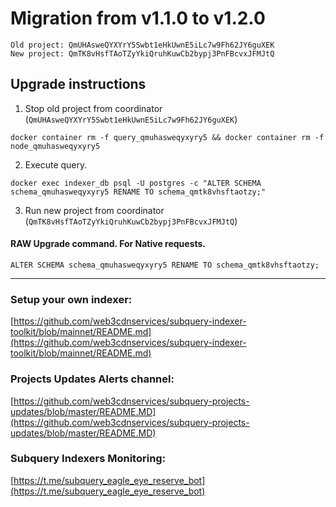 # Migration from v1.1.0 to v1.2.0
```
Old project: QmUHAsweQYXYrY5Swbt1eHkUwnE5iLc7w9Fh62JY6guXEK
New project: QmTK8vHsfTAoTZyYkiQruhKuwCb2bypj3PnFBcvxJFMJtQ
```


## Upgrade instructions
 1) Stop old project from coordinator (`QmUHAsweQYXYrY5Swbt1eHkUwnE5iLc7w9Fh62JY6guXEK`)

```
docker container rm -f query_qmuhasweqyxyry5 && docker container rm -f node_qmuhasweqyxyry5
```

 2) Execute query.

```
docker exec indexer_db psql -U postgres -c "ALTER SCHEMA schema_qmuhasweqyxyry5 RENAME TO schema_qmtk8vhsftaotzy;"

```

 3) Run new project from coordinator (`QmTK8vHsfTAoTZyYkiQruhKuwCb2bypj3PnFBcvxJFMJtQ`)

#### RAW Upgrade command. For Native requests.
`ALTER SCHEMA schema_qmuhasweqyxyry5 RENAME TO schema_qmtk8vhsftaotzy;`


___
### Setup your own indexer:

[https://github.com/web3cdnservices/subquery-indexer-toolkit/blob/mainnet/README.md](https://github.com/web3cdnservices/subquery-indexer-toolkit/blob/mainnet/README.md)

### Projects Updates Alerts channel:

[https://github.com/web3cdnservices/subquery-projects-updates/blob/master/README.MD](https://github.com/web3cdnservices/subquery-projects-updates/blob/master/README.MD)

### Subquery Indexers Monitoring:

[https://t.me/subquery_eagle_eye_reserve_bot](https://t.me/subquery_eagle_eye_reserve_bot)
